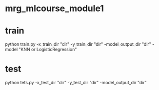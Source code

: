 # mrg_mlcourse_module1
# train 
python train.py -x_train_dir "dir" -y_train_dir "dir" -model_output_dir "dir" -model "KNN or LogisticRegression"
# test
python tets.py -x_test_dir "dir" -y_test_dir "dir" -model_output_dir "dir"
